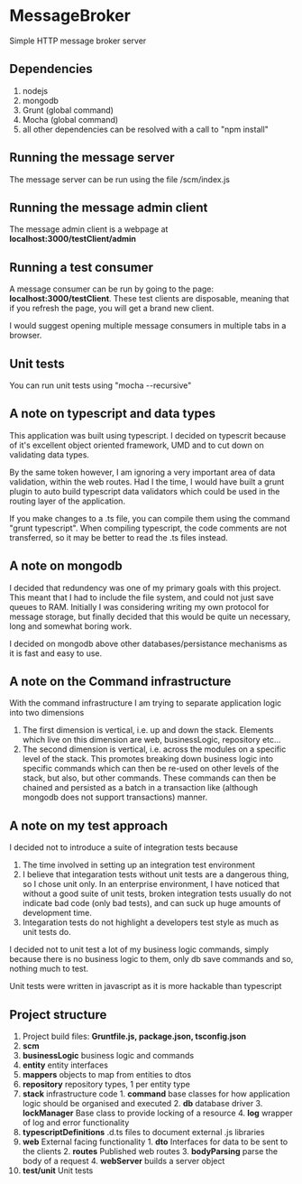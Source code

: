 # MessageBroker
Simple HTTP message broker server

## Dependencies
1. nodejs
2. mongodb
3. Grunt (global command)
4. Mocha (global command)
5. all other dependencies can be resolved with a call to "npm install"

## Running the message server
The message server can be run using the file /scm/index.js

## Running the message admin client
The message admin client is a webpage at **localhost:3000/testClient/admin**

## Running a test consumer
A message consumer can be run by going to the page: **localhost:3000/testClient**. These test clients are disposable, meaning that if you refresh the page, you will get a brand new client.

I would suggest opening multiple message consumers in multiple tabs in a browser.

## Unit tests
You can run unit tests using "mocha --recursive"

## A note on typescript and data types
This application was built using typescript. I decided on typescrit because of it's excellent object oriented framework, UMD and to cut down on validating data types.

By the same token however, I am ignoring a very important area of data validation, within the web routes. Had I the time, I would have built a grunt plugin to auto build typescript data validators which could be used in the routing layer of the application.

If you make changes to a .ts file, you can compile them using the command "grunt typescript". When compiling typescript, the code comments are not transferred, so it may be better to read the .ts files instead.

## A note on mongodb
I decided that redundency was one of my primary goals with this project. This meant that I had to include the file system, and could not just save queues to RAM. Initially I was considering writing my own protocol for message storage, but finally decided that this would be quite un necessary, long and somewhat boring work.

I decided on mongodb above other databases/persistance mechanisms as it is fast and easy to use.

## A note on the Command infrastructure
With the command infrastructure I am trying to separate application logic into two dimensions

1. The first dimension is vertical, i.e. up and down the stack. Elements which live on this dimension are web, businessLogic, repository etc...
2. The second dimension is vertical, i.e. across the modules on a specific level of the stack. This promotes breaking down business logic into specific commands which can then be re-used on other levels of the stack, but also, but other commands. These commands can then be chained and persisted as a batch in a transaction like (although mongodb does not support transactions) manner.

## A note on my test approach
I decided not to introduce a suite of integration tests because

1. The time involved in setting up an integration test environment
2. I believe that integaration tests without unit tests are a dangerous thing, so I chose unit only. In an enterprise environment, I have noticed that without a good suite of unit tests, broken integration tests usually do not indicate bad code (only bad tests), and can suck up huge amounts of development time.
3. Integaration tests do not highlight a developers test style as much as unit tests do.

I decided not to unit test a lot of my business logic commands, simply because there is no business logic to them, only db save commands and so, nothing much to test.

Unit tests were written in javascript as it is more hackable than typescript

## Project structure
1. Project build files: **Gruntfile.js, package.json, tsconfig.json**
2. **scm**
  1. **businessLogic** business logic and commands
  2. **entity** entity interfaces
  3. **mappers** objects to map from entities to dtos
  4. **repository** repository types, 1 per entity type
  5. **stack** infrastructure code
    1. **command** base classes for how application logic should be organised and executed
    2. **db** database driver
    3. **lockManager** Base class to provide locking of a resource
    4. **log** wrapper of log and error functionality
  6. **typescriptDefinitions** .d.ts files to document external .js libraries
  7. **web** External facing functionality
    1. **dto** Interfaces for data to be sent to the clients
    2. **routes** Published web routes
    3. **bodyParsing** parse the body of a request
    4. **webServer** builds a server object
3. **test/unit** Unit tests 
